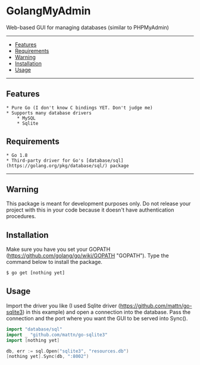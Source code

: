 # GolangMyAdmin

Web-based GUI for managing databases (similar to PHPMyAdmin)

---------------------------------------
  * [Features](#features)
  * [Requirements](#requirements)
  *	[Warning](#warning)	
  * [Installation](#installation)
  * [Usage](#usage)
---------------------------------------

## Features

	* Pure Go (I don't know C bindings YET. Don't judge me)
	* Supports many database drivers
		* MySQL
		* Sqlite


## Requirements

	* Go 1.8
	* Third-party driver for Go's [database/sql](https://golang.org/pkg/database/sql/) package

---------------------------------------

## Warning
This package is meant for development purposes only. Do not release your project with this in your code because it doesn't have authentication procedures.

## Installation
Make sure you have you set your GOPATH (https://github.com/golang/go/wiki/GOPATH "GOPATH").
Type the command below to install the package.

```bash
$ go get [nothing yet]
```

## Usage
Import the driver you like (I used Sqlite driver (https://github.com/mattn/go-sqlite3) in this example) and open a connection into the database. Pass the connection and the port where you want the GUI to be served into Sync().

```go
import "database/sql"
import _ "github.com/mattn/go-sqlite3"
import [nothing yet]

db, err := sql.Open("sqlite3", "resources.db")
[nothing yet].Sync(db, ":8002")
```
